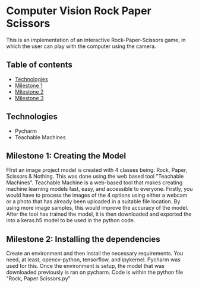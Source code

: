 # Computer Vision Rock Paper Scissors
This is an implementation of an interactive Rock-Paper-Scissors game, in which the user can play with the computer using the camera.

## Table of contents
* [Technologies](#technologies)
* [Milestone 1](#milestone-1)
* [Milestone 2](#milestone-2)
* [Milestone 3](#milestone-3)

## Technologies
* Pycharm 
* Teachable Machines

## Milestone 1: Creating the Model
FIrst an image project model is created with 4 classes being: Rock, Paper, Scissors & Nothing. This was done using the web based tool "Teachable Machines". Teachable Machine is a web-based tool that makes creating machine learning models fast, easy, and accessible to everyone. 
Firstly, you would have to process the images of the 4 options using either a webcam or a photo that has already been uploaded in a suitable file location. By using more image samples, this would improve the accuracy of the model.
After the tool has trained the model, it is then downloaded and exported the into a keras.h5 model to be used in the python code.

## Milestone 2: Installing the dependencies
Create an environment and then install the necessary requirements. You need, at least, opencv-python, tensorflow, and ipykernel. Pycharm was used for this.
Once the environment is setup, the model that was downloaded previously is ran on pycharm. Code is within the python file "Rock, Paper Scissors.py"



